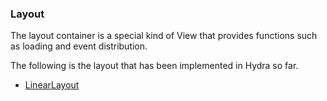 ### Layout

The layout container is a special kind of View 
that provides functions such as loading and event distribution.

The following is the layout that has been implemented in Hydra so far.

- [LinearLayout](./LinearLayout.md)
